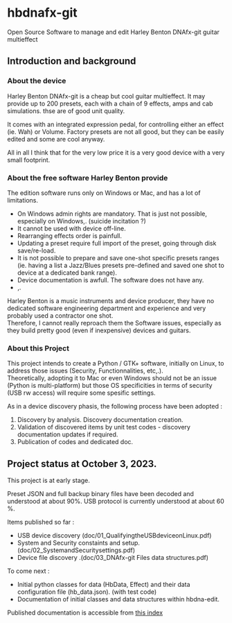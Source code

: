 # hbdnafx-git

Open Source Software to manage and edit Harley Benton DNAfx-git guitar multieffect

## Introduction and background

### About the device

Harley Benton DNAfx-git is a cheap but cool guitar multieffect.
It may provide up to 200 presets, each with a chain of 9 effects, amps and cab simulations.
thse are of good unit quality.

It comes with an integrated expression pedal, for controlling either an effect (ie. Wah) or Volume.
Factory presets are not all good, but they can be easily edited and some are cool anyway.

All in all I think that for the very low price it is a very good device with a very small footprint.

### About the free software Harley Benton provide

The edition software runs only on Windows or Mac, and has a lot of limitations.
- On Windows  admin rights are mandatory. That is just not possible, especially on Windows,. (suicide incitation ?)
- It cannot be used with device off-line.
- Rearranging effects order is painfull.
- Updating a preset require full import of the preset, going through disk save/re-load.
- It is not possible to prepare and save one-shot specific presets ranges (ie. having a list a Jazz/Blues presets pre-defined and saved one shot to device at a dedicated bank range).
- Device documentation is awfull. The software does not have any.
- ,.

Harley Benton is a music instruments and device producer, they have no dedicated software engineering department and experience and very probably used a contractor one shot.<br>
Therefore, I cannot really reproach them the Software issues, especially as they build pretty good (even if inexpensive) devices and guitars.<br>

### About this Project

This project intends to create a Python / GTK+ software, initially on Linux, to address those issues (Security, Functionnalities, etc,.).<br>
Theoretically, adopting it to Mac or even Windows should not be an issue (Python is multi-platform) but those OS specificities in terms of security (USB rw access) will require some spesific settings.

As in a device discovery phasis, the following process have been adopted :
1. Discovery by analysis. Discovery documentation creation.
2. Validation of discovered items by unit test codes - discovery documentation updates if required.
3. Publication of codes and dedicated doc.

## Project status at October 3, 2023.

This project is at early stage.<br>

Preset JSON and full backup binary files have been decoded and understood at about 90%.
USB protocol is currently understood at about 60 %.<br>

Items published so far :
- USB device discovery (doc/01_QualifyingtheUSBdeviceonLinux.pdf)
- System and Security constaints and setup.(doc/02_SystemandSecuritysettings.pdf)
- Device file discovery .(doc/03_DNAfx-git Files data structures.pdf)

To come next :

- Initial python classes for data (HbData, Effect) and their data configuration file (hb_data.json). (with test code)
- Documentation of initial classes and data structures within hbdna-edit.

Published documentation is accessible from [this index](./doc/00_INTRO_INDEX.md)
